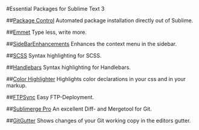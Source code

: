 #Essential Packages for Sublime Text 3

##[Package Control](https://sublime.wbond.net/installation)
Automated package installation directly out of Sublime.

##[Emmet](http://docs.emmet.io/)
Type less, write more.

##[SideBarEnhancements](https://github.com/titoBouzout/SideBarEnhancements)
Enhances the context menu in the sidebar.

##[SCSS](https://github.com/MarioRicalde/SCSS.tmbundle)
Syntax highlighting for SCSS.

##[Handlebars](https://github.com/daaain/Handlebars)
Syntax highlighting for Handlebars.

##[Color Highlighter](https://github.com/Monnoroch/ColorHighlighter)
Highlights color declarations in your css and in your markup.

##[FTPSync](https://github.com/NoxArt/SublimeText2-FTPSync)
Easy FTP-Deployment.

##[Sublimerge Pro](http://www.sublimerge.com/)
An excellent Diff- and Mergetool for Git.

##[GitGutter](https://github.com/jisaacks/GitGutter)
Shows changes of your Git working copy in the editors gutter.
